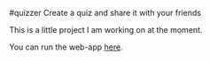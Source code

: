 #quizzer
Create a quiz and share it with your friends

This is a little project I am working on at the moment.

You can run the web-app [here](https://trading-card-quiz-janmp.herokuapp.com/).
